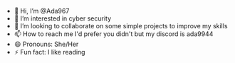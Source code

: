 - 👋 Hi, I’m @Ada967
- 👀 I’m interested in cyber security
- 💞️ I’m looking to collaborate on some simple projects to improve my skills 
- 📫 How to reach me I'd prefer you didn't but my discord is ada9944
- 😄 Pronouns: She/Her
- ⚡ Fun fact: I like reading

<!---
Ada967/Ada967 is a ✨ special ✨ repository because its `README.md` (this file) appears on your GitHub profile.
You can click the Preview link to take a look at your changes.
--->
